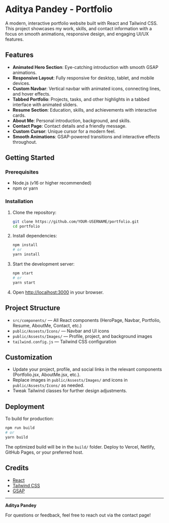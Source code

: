 # Aditya Pandey - Portfolio

A modern, interactive portfolio website built with React and Tailwind CSS. This project showcases my work, skills, and contact information with a focus on smooth animations, responsive design, and engaging UI/UX features.

## Features

- **Animated Hero Section**: Eye-catching introduction with smooth GSAP animations.
- **Responsive Layout**: Fully responsive for desktop, tablet, and mobile devices.
- **Custom Navbar**: Vertical navbar with animated icons, connecting lines, and hover effects.
- **Tabbed Portfolio**: Projects, tasks, and other highlights in a tabbed interface with animated sliders.
- **Resume Section**: Education, skills, and achievements with interactive cards.
- **About Me**: Personal introduction, background, and skills.
- **Contact Page**: Contact details and a friendly message.
- **Custom Cursor**: Unique cursor for a modern feel.
- **Smooth Animations**: GSAP-powered transitions and interactive effects throughout.

## Getting Started

### Prerequisites
- Node.js (v16 or higher recommended)
- npm or yarn

### Installation
1. Clone the repository:
   ```sh
   git clone https://github.com/YOUR-USERNAME/portfolio.git
   cd portfolio
   ```
2. Install dependencies:
   ```sh
   npm install
   # or
   yarn install
   ```
3. Start the development server:
   ```sh
   npm start
   # or
   yarn start
   ```
4. Open [http://localhost:3000](http://localhost:3000) in your browser.

## Project Structure

- `src/components/` — All React components (HeroPage, Navbar, Portfolio, Resume, AboutMe, Contact, etc.)
- `public/Assests/Icons/` — Navbar and UI icons
- `public/Assests/Images/` — Profile, project, and background images
- `tailwind.config.js` — Tailwind CSS configuration

## Customization
- Update your project, profile, and social links in the relevant components (Portfolio.jsx, AboutMe.jsx, etc.).
- Replace images in `public/Assests/Images/` and icons in `public/Assests/Icons/` as needed.
- Tweak Tailwind classes for further design adjustments.

## Deployment
To build for production:
```sh
npm run build
# or
yarn build
```
The optimized build will be in the `build/` folder. Deploy to Vercel, Netlify, GitHub Pages, or your preferred host.

## Credits
- [React](https://reactjs.org/)
- [Tailwind CSS](https://tailwindcss.com/)
- [GSAP](https://greensock.com/gsap/)

---

**Aditya Pandey**

For questions or feedback, feel free to reach out via the contact page!
